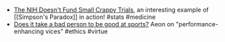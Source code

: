 - [The NIH Doesn't Fund Small Crappy Trials](https://www.maximum-progress.com/p/the-nih-doesnt-fund-small-crappy), an interesting example of [[Simpson's Paradox]] in action! #stats #medicine
- [Does it take a bad person to be good at sports?](https://aeon.co/essays/does-it-take-a-bad-person-to-be-a-good-athlete) Aeon on "performance-enhancing vices" #ethics #virtue
